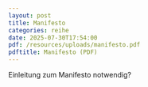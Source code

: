 ```yaml
---
layout: post
title: Manifesto
categories: reihe
date: 2025-07-30T17:54:00
pdf: /resources/uploads/manifesto.pdf
pdftitle: Manifesto (PDF)
---
```

Einleitung zum Manifesto notwendig?

